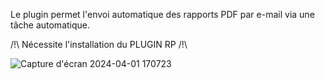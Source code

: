 Le plugin permet l'envoi automatique des rapports PDF par e-mail via une tâche automatique.

 /!\ Nécessite l'installation du PLUGIN RP /!\

![Capture d'écran 2024-04-01 170723](https://github.com/LRYDark/rpauto/assets/103370070/ab5f0cbf-782a-4794-9831-c3d758c9700d)
